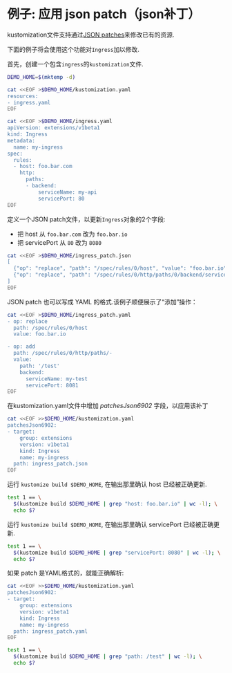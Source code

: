 # 例子: 应用 json patch（json补丁）

kustomization文件支持通过[JSON patches](https://tools.ietf.org/html/rfc6902)来修改已有的资源.

下面的例子将会使用这个功能对`Ingress`加以修改.

首先，创建一个包含`ingress`的`kustomization`文件.

<!-- @createIngress @test -->
```bash
DEMO_HOME=$(mktemp -d)

cat <<EOF >$DEMO_HOME/kustomization.yaml
resources:
- ingress.yaml
EOF

cat <<EOF >$DEMO_HOME/ingress.yaml
apiVersion: extensions/v1beta1
kind: Ingress
metadata:
  name: my-ingress
spec:
  rules:
  - host: foo.bar.com
    http:
      paths:
      - backend:
          serviceName: my-api
          servicePort: 80
EOF
```

定义一个JSON patch文件，以更新`Ingress`对象的2个字段:

- 把 host 从 `foo.bar.com` 改为 `foo.bar.io`
- 把 servicePort 从 `80` 改为 `8080`

<!-- @addJsonPatch @test -->
```bash
cat <<EOF >$DEMO_HOME/ingress_patch.json
[
  {"op": "replace", "path": "/spec/rules/0/host", "value": "foo.bar.io"},
  {"op": "replace", "path": "/spec/rules/0/http/paths/0/backend/servicePort", "value": 8080}
]
EOF
```

JSON patch 也可以写成 YAML 的格式.该例子顺便展示了“添加”操作：

<!-- @addYamlPatch @test -->
```bash
cat <<EOF >$DEMO_HOME/ingress_patch.yaml
- op: replace
  path: /spec/rules/0/host
  value: foo.bar.io

- op: add
  path: /spec/rules/0/http/paths/-
  value:
    path: '/test'
    backend:
      serviceName: my-test
      servicePort: 8081
EOF
```

在kustomization.yaml文件中增加 _patchesJson6902_ 字段，以应用该补丁

<!-- @applyJsonPatch @test -->
```bash
cat <<EOF >>$DEMO_HOME/kustomization.yaml
patchesJson6902:
- target:
    group: extensions
    version: v1beta1
    kind: Ingress
    name: my-ingress
  path: ingress_patch.json
EOF
```

运行 `kustomize build $DEMO_HOME`, 在输出那里确认 host 已经被正确更新.

<!-- @confirmHost @test -->
```bash
test 1 == \
  $(kustomize build $DEMO_HOME | grep "host: foo.bar.io" | wc -l); \
  echo $?
```

运行 `kustomize build $DEMO_HOME`, 在输出那里确认 servicePort 已经被正确更新.

<!-- @confirmServicePort @test -->

```bash
test 1 == \
  $(kustomize build $DEMO_HOME | grep "servicePort: 8080" | wc -l); \
  echo $?
```

如果 patch 是YAML格式的，就能正确解析:

<!-- @applyYamlPatch @test -->
```bash
cat <<EOF >>$DEMO_HOME/kustomization.yaml
patchesJson6902:
- target:
    group: extensions
    version: v1beta1
    kind: Ingress
    name: my-ingress
  path: ingress_patch.yaml
EOF
```

<!-- @confirmYamlPatch @test -->
```bash
test 1 == \
  $(kustomize build $DEMO_HOME | grep "path: /test" | wc -l); \
  echo $?
```